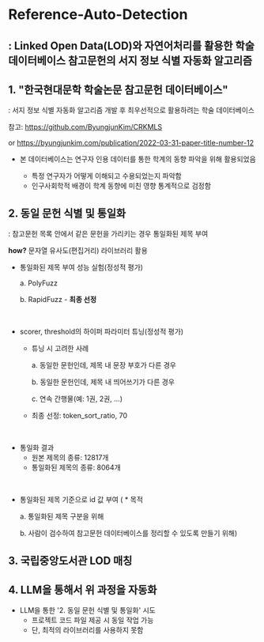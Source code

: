 # Reference-Auto-Detection
: Linked Open Data(LOD)와 자연어처리를 활용한 학술 데이터베이스 참고문헌의 서지 정보 식별 자동화 알고리즘
---
## 1. "한국현대문학 학술논문 참고문헌 데이터베이스"

: 서지 정보 식별 자동화 알고리즘 개발 후 최우선적으로 활용하려는 학술 데이터베이스

참고: https://github.com/ByungjunKim/CRKMLS

or https://byungjunkim.com/publication/2022-03-31-paper-title-number-12
 * 본 데이터베이스는 연구자 인용 데이터를 통한 학계의 동향 파악을 위해 활용되었음

   * 특정 연구자가 어떻게 이해되고 수용되었는지 파악함
   * 인구사회학적 배경이 학계 동향에 미친 영향 통계적으로 검정함

## 2. 동일 문헌 식별 및 통일화

: 참고문헌 목록 안에서 같은 문헌을 가리키는 경우 통일화된 제목 부여

**how?** 문자열 유사도(편집거리) 라이브러리 활용  


* 통일화된 제목 부여 성능 실험(정성적 평가)

  a. PolyFuzz

  b. RapidFuzz - **최종 선정**

<br/>

* scorer, threshold의 하이퍼 파라미터 튜닝(정성적 평가)
  * 튜닝 시 고려한 사례
 
    a. 동일한 문헌인데, 제목 내 문장 부호가 다른 경우

    b. 동일한 문헌인데, 제목 내 띄어쓰기가 다른 경우

    c. 연속 간행물(예: 1권, 2권, ...)
    
  * 최종 선정: token_sort_ratio, 70

<br/>
 
  * 통일화 결과
    * 원본 제목의 종류: 12817개
    * 통일화된 제목의 종류: 8064개
   
<br/>
 
* 통일화된 제목 기준으로 id 값 부여
(  * 목적

    a. 통일화된 제목 구분을 위해

    b. 사람이 검수하여 참고문헌 데이터베이스를 정리할 수 있도록 만들기 위해)

## 3. 국립중앙도서관 LOD 매칭

## 4. LLM을 통해서 위 과정을 자동화

* LLM을 통한 '2. 동일 문헌 식별 및 통일화' 시도
  * 프로젝트 코드 파일 제공 시 동일 작업 가능
  * 단, 최적의 라이브러리를 사용하지 못함
